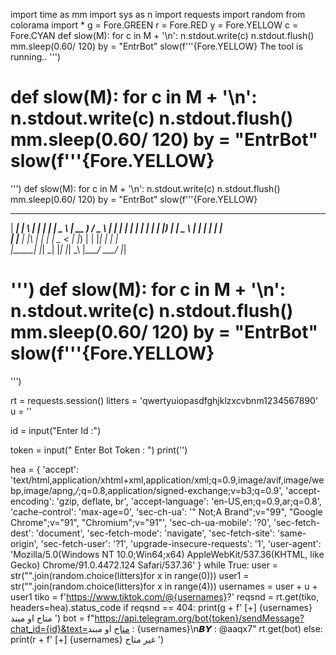 import time as mm
import sys as n
import requests
import random
from colorama import *
g = Fore.GREEN
r = Fore.RED
y = Fore.YELLOW
c = Fore.CYAN
def slow(M):
	for c in M + '\n':
		n.stdout.write(c)
		n.stdout.flush()
		mm.sleep(0.60/ 120)
by = "EntrBot"
slow(f'''{Fore.YELLOW}
The tool is running..
''')

def slow(M):
	for c in M + '\n':
		n.stdout.write(c)
		n.stdout.flush()
		mm.sleep(0.60/ 120)
by = "EntrBot"
slow(f'''{Fore.YELLOW}
================================================
''')
def slow(M):
	for c in M + '\n':
		n.stdout.write(c)
		n.stdout.flush()
		mm.sleep(0.60/ 120)
by = "EntrBot"
slow(f'''{Fore.YELLOW}

 _____   _   _   _____   ____    ____     ___    _____ 
| ____| | \ | | |_   _| |  _ \  | __ )   / _ \  |_   _|
|  _|   |  \| |   | |   | |_) | |  _ \  | | | |   | |  
| |___  | |\  |   | |   |  _ <  | |_) | | |_| |   | |  
|_____| |_| \_|   |_|   |_| \_\ |____/   \___/    |_|  
                                                       
''')
def slow(M):
	for c in M + '\n':
		n.stdout.write(c)
		n.stdout.flush()
		mm.sleep(0.60/ 120)
by = "EntrBot"
slow(f'''{Fore.YELLOW}
================================================

''')

rt = requests.session()
litters = 'qwertyuiopasdfghjklzxcvbnm1234567890'
u = ''

id = input("Enter Id :")

token = input(" Enter Bot Token : ")
print('')

hea = {
        'accept': 'text/html,application/xhtml+xml,application/xml;q=0.9,image/avif,image/webp,image/apng,*/*;q=0.8,application/signed-exchange;v=b3;q=0.9',
        'accept-encoding': 'gzip, deflate, br',
        'accept-language': 'en-US,en;q=0.9,ar;q=0.8',
        'cache-control': 'max-age=0',
        'sec-ch-ua': '" Not;A Brand";v="99", "Google Chrome";v="91", "Chromium";v="91"',
        'sec-ch-ua-mobile': '?0',
        'sec-fetch-dest': 'document',
        'sec-fetch-mode': 'navigate',
        'sec-fetch-site': 'same-origin',
        'sec-fetch-user': '?1',
        'upgrade-insecure-requests': '1',
        'user-agent': 'Mozilla/5.0(Windows NT 10.0;Win64;x64) AppleWebKit/537.36(KHTML, like Gecko) Chrome/91.0.4472.124 Safari/537.36'
    }
while True:
 user = str("".join(random.choice(litters)for x in range(0)))
 user1 = str("".join(random.choice(litters)for x in range(4)))
 usernames = user + u + user1
 tiko = f'https://www.tiktok.com/@{usernames}?'
 reqsnd = rt.get(tiko, headers=hea).status_code
 if reqsnd == 404:
         print(g + f' [+] {usernames} متاح او مبند ')
         bot = f"https://api.telegram.org/bot{token}/sendMessage?chat_id={id}&text=متاح او مبند : {usernames}\n𝘽𝙔 : @aaqx7"
         rt.get(bot)
 else:
   print(r + f' [+] {usernames} غير متاح ')

